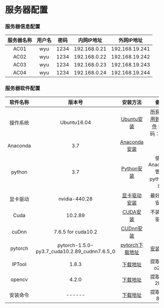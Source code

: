 # 服务器配置

### 服务器信息配置

| 服务器名称 |  用户名  | 密码   |  内网IP地址  | 外网IP地址   |
|  :----:  |  :----:  |  :----:  |  :----:  |  :----:  |
| AC01 |  wyu  | 1234   | 192.168.0.21  | 192.168.19.241   |
| AC02 |  wyu  | 1234   | 192.168.0.22  | 192.168.19.242   |
| AC03 |  wyu  | 1234   | 192.168.0.23  | 192.168.19.243   |
| AC04 |  wyu  | 1234   | 192.168.0.24  | 192.168.19.244   |

### 服务器软件配置

| 软件名称 |  版本号  | 安装方法   | 备注   |
|  :----:  |  :----:  |  :----:  |  :----:  |
| 操作系统 |  Ubuntu16.04  | [Ubuntu安装](https://jingyan.baidu.com/article/359911f5afb04257fe0306c7.html)   | [所有需要用到的软件](https://pan.baidu.com/s/1UYMrnO1cw8eOjPNrLyxkLg) 提取码：j38z |
| Anaconda |  3.7  | [Anaconda安装](https://blog.csdn.net/u012243626/article/details/82469174)   |       |
| python |  3.7  | [Python安装](https://blog.csdn.net/u012243626/article/details/82469174)    |  使用Anaconda管理python环境     |
| 显卡驱动 |  nvidia-440.28  | [显卡驱动安装](https://blog.csdn.net/u014682691/article/details/80605201)   | 最好单独安装   |
|  Cuda  |  10.2.89  |  [CUDA安装](https://blog.csdn.net/lihe4151021/article/details/90237681)  | 不装显卡驱动 |
|  cuDnn  |  7.6.5 for cuda10.2  |  [CUDnn安装](https://blog.csdn.net/lihe4151021/article/details/90237681)  |  |
|  pytorch  |  pytorch-1.5.0-py3.7_cuda10.2.89_cudnn7.6.5_0  |  [pytorch下载地址](https://mirrors.tuna.tsinghua.edu.cn/anaconda/cloud/pytorch/linux-64/) | [安装方法](https://www.e-learn.cn/content/qita/575933) |
|  IPTool   |     1.8.3      |  [下载地址](https://pan.baidu.com/s/156WhwhPbHOntOlE4mhw3dw) | 提取码：o2qb |
|  opencv   |     4.2.0      |  [下载地址](https://pan.baidu.com/s/1ZBjnLd47I_GbeuJq3r0bxw) | 提取码：2k5t |
|  安装命令  |    ------      |  [下载地址](https://pan.baidu.com/s/1mppqLAhdwrHavpRDu8oH5Q) | 提取码：8fjt |